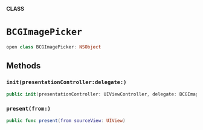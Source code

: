 **CLASS**

# `BCGImagePicker`

```swift
open class BCGImagePicker: NSObject
```

## Methods
### `init(presentationController:delegate:)`

```swift
public init(presentationController: UIViewController, delegate: BCGImagePickerDelegate)
```

### `present(from:)`

```swift
public func present(from sourceView: UIView)
```

